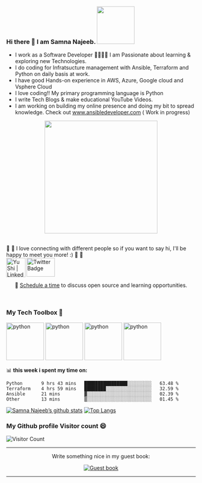 
### Hi there 👋 I am Samna Najeeb. <img src="https://media.giphy.com/media/RbDKaczqWovIugyJmW/giphy.gif" width="100"/>

- I work as a Software Developer 👩‍💻👩‍💻 I am Passionate about learning & exploring new Technologies. 
- I do coding for Infratsucture management with Ansible, Terraform and Python on daily basis at work.
- I have good Hands-on experience in AWS, Azure, Google cloud and Vsphere Cloud 
- I love coding!! My primary programming language is Python
- I write Tech Blogs & make educational YouTube Videos.
- I am working on building my online presence and doing my bit to spread knowledge. Check out www.ansibledeveloper.com ( Work in progress) 

<div id="header" align="center">
<img src="https://media.giphy.com/media/1MSVKRopegDjYONwdF/giphy.gif" width="300"/>
</div>
</br>

🤝 🤝  I love connecting with different people so if you want to say hi, I'll be happy to meet you more! :) 🤝 🤝 
</br> <a href="https://www.linkedin.com/in/samnanajeeb/"><img align="left" src="https://raw.githubusercontent.com/yushi1007/yushi1007/main/images/linkedin.svg" alt="Yu Shi | LinkedIn" width="51px"/></a> <a href="https://twitter.com/NajeebSamna"><img src="https://img.shields.io/badge/Twitter-blue?style=for-the-badge&logo=twitter&logoColor=white" alt="Twitter Badge" height="50px" width="75px"/></a> 

</p>
<p align="center">🔔 <a href="https://calendly.com/samnanajeeb2/">Schedule a time</a> to discuss open source and learning opportunities.</p>


</br>


### My Tech Toolbox 🧰 

<p align="left">
<img src="https://cdn3.iconfinder.com/data/icons/logos-and-brands-adobe/512/267_Python-512.png" alt="python" width="100" height="100"/> <img src="https://upload.wikimedia.org/wikipedia/commons/0/05/Ansible_Logo.png" alt="python" width="100" height="100"/> <img src="https://www.datocms-assets.com/2885/1620155113-brandhcterraformprimaryattributedcolor.svg" alt="python" width="100" height="100"/> <img src="https://user-images.githubusercontent.com/66362347/168272020-534b13fb-233b-46ee-8997-c3af06e3a142.png" alt="python" width="100" height="100"/> 
 
 📊 **this week i spent my time on:**
<!--START_SECTION:waka-->

```text
Python       9 hrs 43 mins   ████████████████░░░░░░░░░   63.48 %
Terraform    4 hrs 59 mins   ████████░░░░░░░░░░░░░░░░░   32.59 %
Ansible      21 mins         ▓░░░░░░░░░░░░░░░░░░░░░░░░   02.39 %
Other        13 mins         ▒░░░░░░░░░░░░░░░░░░░░░░░░   01.45 %
```

<!--END_SECTION:waka-->


[![Samna Najeeb’s github stats](https://github-readme-stats.vercel.app/api?username=samnanajeeb)](https://github.com/samnanajeeb) [![Top Langs](https://github-readme-stats.vercel.app/api/top-langs/?username=samnanajeeb&layout=compact)](https://github.com/samnanajeeb)

### My Github profile Visitor count 😄
 ![Visitor Count](https://profile-counter.glitch.me/{samnanajeeb}/count.svg)
 
 <hr>

<div align="center">
<p>Write something nice in my guest book:</p>
<a href="https://github.com/samnanajeeb/samnanajeeb/issues"><img src="https://github.com/fnky/fnky/raw/fnky/img/guestbook.gif" alt="Guest book" align="center"></a>
</div>

<hr>

<!--
**samnanajeeb/samnanajeeb** is a ✨ _special_ ✨ repository because its `README.md` (this file) appears on your GitHub profile.

Here are some ideas to get you started:

- 🔭 I’m currently working on ...
- 🌱 I’m currently learning ...
- 👯 I’m looking to collaborate on ...
- 🤔 I’m looking for help with ...
- 💬 Ask me about ...
- 📫 How to reach me: ...
- 😄 Pronouns: ...
- ⚡ Fun fact: ...
-->
